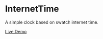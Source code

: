 # InternetTime

A simple clock based on swatch internet time.

[Live Demo](https://okayblue.github.io/InternetTime/)
